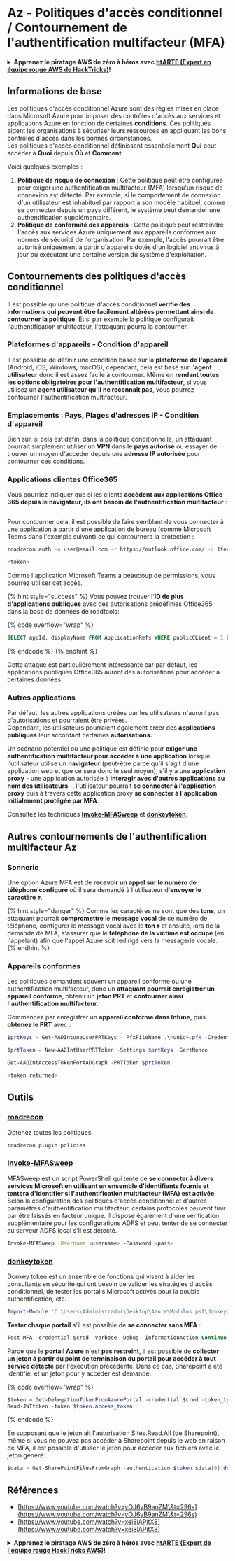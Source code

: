 # Az - Politiques d'accès conditionnel / Contournement de l'authentification multifacteur (MFA)

<details>

<summary><strong>Apprenez le piratage AWS de zéro à héros avec</strong> <a href="https://training.hacktricks.xyz/courses/arte"><strong>htARTE (Expert en équipe rouge AWS de HackTricks)</strong></a><strong>!</strong></summary>

Autres façons de soutenir HackTricks :

* Si vous souhaitez voir votre **entreprise annoncée dans HackTricks** ou **télécharger HackTricks en PDF**, consultez les [**PLANS D'ABONNEMENT**](https://github.com/sponsors/carlospolop) !
* Obtenez le [**swag officiel PEASS & HackTricks**](https://peass.creator-spring.com)
* Découvrez [**La famille PEASS**](https://opensea.io/collection/the-peass-family), notre collection exclusive de [**NFTs**](https://opensea.io/collection/the-peass-family)
* **Rejoignez le** 💬 [**groupe Discord**](https://discord.gg/hRep4RUj7f) ou le [**groupe Telegram**](https://t.me/peass) ou **suivez-nous** sur **Twitter** 🐦 [**@hacktricks\_live**](https://twitter.com/hacktricks\_live)**.**
* **Partagez vos astuces de piratage en soumettant des PR aux** [**HackTricks**](https://github.com/carlospolop/hacktricks) et [**HackTricks Cloud**](https://github.com/carlospolop/hacktricks-cloud) dépôts GitHub.

</details>

## Informations de base

Les politiques d'accès conditionnel Azure sont des règles mises en place dans Microsoft Azure pour imposer des contrôles d'accès aux services et applications Azure en fonction de certaines **conditions**. Ces politiques aident les organisations à sécuriser leurs ressources en appliquant les bons contrôles d'accès dans les bonnes circonstances.\
Les politiques d'accès conditionnel définissent essentiellement **Qui** peut accéder à **Quoi** depuis **Où** et **Comment**.

Voici quelques exemples :

1. **Politique de risque de connexion** : Cette politique peut être configurée pour exiger une authentification multifacteur (MFA) lorsqu'un risque de connexion est détecté. Par exemple, si le comportement de connexion d'un utilisateur est inhabituel par rapport à son modèle habituel, comme se connecter depuis un pays différent, le système peut demander une authentification supplémentaire.
2. **Politique de conformité des appareils** : Cette politique peut restreindre l'accès aux services Azure uniquement aux appareils conformes aux normes de sécurité de l'organisation. Par exemple, l'accès pourrait être autorisé uniquement à partir d'appareils dotés d'un logiciel antivirus à jour ou exécutant une certaine version du système d'exploitation.

## Contournements des politiques d'accès conditionnel

Il est possible qu'une politique d'accès conditionnel **vérifie des informations qui peuvent être facilement altérées permettant ainsi de contourner la politique**. Et si par exemple la politique configurait l'authentification multifacteur, l'attaquant pourra la contourner.

### Plateformes d'appareils - Condition d'appareil

Il est possible de définir une condition basée sur la **plateforme de l'appareil** (Android, iOS, Windows, macOS), cependant, cela est basé sur l'**agent utilisateur** donc il est assez facile à contourner. Même en **rendant toutes les options obligatoires pour l'authentification multifacteur**, si vous utilisez un **agent utilisateur qu'il ne reconnaît pas**, vous pourrez contourner l'authentification multifacteur.

### Emplacements : Pays, Plages d'adresses IP - Condition d'appareil

Bien sûr, si cela est défini dans la politique conditionnelle, un attaquant pourrait simplement utiliser un **VPN** dans le **pays autorisé** ou essayer de trouver un moyen d'accéder depuis une **adresse IP autorisée** pour contourner ces conditions.

### Applications clientes Office365

Vous pourriez indiquer que si les clients **accèdent aux applications Office 365 depuis le navigateur, ils ont besoin de l'authentification multifacteur** :

<figure><img src="../../../.gitbook/assets/image (318).png" alt=""><figcaption></figcaption></figure>

Pour contourner cela, il est possible de faire semblant de vous connecter à une application à partir d'une application de bureau (comme Microsoft Teams dans l'exemple suivant) ce qui contournera la protection :
```bash
roadrecon auth -u user@email.com -r https://outlook.office.com/ -c 1fec8e78-bce4-4aaf-ab1b-5451cc387264 --tokrns-stdout

<token>
```
Comme l'application Microsoft Teams a beaucoup de permissions, vous pourrez utiliser cet accès.

{% hint style="success" %}
Vous pouvez trouver l'**ID de plus d'applications publiques** avec des autorisations prédéfinies Office365 dans la base de données de roadtools:

{% code overflow="wrap" %}
```sql
SELECT appId, displayName FROM ApplicationRefs WHERE publicCLient = 1 ORDER BY displayName ASC
```
{% endcode %}
{% endhint %}

Cette attaque est particulièrement intéressante car par défaut, les applications publiques Office365 auront des autorisations pour accéder à certaines données.

### Autres applications

Par défaut, les autres applications créées par les utilisateurs n'auront pas d'autorisations et pourraient être privées.\
Cependant, les utilisateurs pourraient également créer des **applications publiques** leur accordant certaines **autorisations.**

Un scénario potentiel où une politique est définie pour **exiger une authentification multifacteur pour accéder à une application** lorsque l'utilisateur utilise un **navigateur** (peut-être parce qu'il s'agit d'une application web et que ce sera donc le seul moyen), s'il y a une **application proxy** - une application autorisée à **interagir avec d'autres applications au nom des utilisateurs** -, l'utilisateur pourrait **se connecter à l'application proxy** puis à travers cette application proxy **se connecter à l'application initialement protégée par MFA**.

Consultez les techniques [**Invoke-MFASweep**](az-conditional-access-policies-mfa-bypass.md#invoke-mfasweep) et [**donkeytoken**](az-conditional-access-policies-mfa-bypass.md#donkeytoken).

## Autres contournements de l'authentification multifacteur Az

### Sonnerie

Une option Azure MFA est de **recevoir un appel sur le numéro de téléphone configuré** où il sera demandé à l'utilisateur d'**envoyer le caractère `#`**.

{% hint style="danger" %}
Comme les caractères ne sont que des **tons**, un attaquant pourrait **compromettre** le **message vocal** de ce numéro de téléphone, configurer le message vocal avec le **ton `#`** et ensuite, lors de la demande de MFA, s'assurer que le **téléphone de la victime est occupé** (en l'appelant) afin que l'appel Azure soit redirigé vers la messagerie vocale.
{% endhint %}

### Appareils conformes

Les politiques demandent souvent un appareil conforme ou une authentification multifacteur, donc un **attaquant pourrait enregistrer un appareil conforme**, obtenir un **jeton PRT** et **contourner ainsi l'authentification multifacteur**.

Commencez par enregistrer un **appareil conforme dans Intune**, puis **obtenez le PRT** avec :
```powershell
$prtKeys = Get-AADIntuneUserPRTKeys - PfxFileName .\<uuid>.pfx -Credentials $credentials

$prtToken = New-AADIntUserPRTToken -Settings $prtKeys -GertNonce

Get-AADIntAccessTokenForAADGraph -PRTToken $prtToken

<token returned>
```
## Outils

### [roadrecon](https://github.com/dirkjanm/ROADtools)

Obtenez toutes les politiques
```bash
roadrecon plugin policies
```
### [Invoke-MFASweep](https://github.com/dafthack/MFASweep)

MFASweep est un script PowerShell qui tente de **se connecter à divers services Microsoft en utilisant un ensemble d'identifiants fournis et tentera d'identifier si l'authentification multifacteur (MFA) est activée**. Selon la configuration des politiques d'accès conditionnel et d'autres paramètres d'authentification multifacteur, certains protocoles peuvent finir par être laissés en facteur unique. Il dispose également d'une vérification supplémentaire pour les configurations ADFS et peut tenter de se connecter au serveur ADFS local s'il est détecté.
```bash
Invoke-MFASweep -Username <username> -Password <pass>
```
### [donkeytoken](https://github.com/silverhack/donkeytoken)

Donkey token est un ensemble de fonctions qui visent à aider les consultants en sécurité qui ont besoin de valider les stratégies d'accès conditionnel, de tester les portails Microsoft activés pour la double authentification, etc.
```powershell
Import-Module 'C:\Users\Administrador\Desktop\Azure\Modulos ps1\donkeytoken' -Force
```
**Tester chaque portail** s'il est possible de **se connecter sans MFA** :
```powershell
Test-MFA -credential $cred -Verbose -Debug -InformationAction Continue
```
Parce que le **portail Azure** n'est **pas restreint**, il est possible de **collecter un jeton à partir du point de terminaison du portail pour accéder à tout service détecté** par l'exécution précédente. Dans ce cas, Sharepoint a été identifié, et un jeton pour y accéder est demandé:

{% code overflow="wrap" %}
```powershell
$token = Get-DelegationTokenFromAzurePortal -credential $cred -token_type microsoft.graph -extension_type Microsoft_Intune
Read-JWTtoken -token $token.access_token
```
{% endcode %}

En supposant que le jeton ait l'autorisation Sites.Read.All (de Sharepoint), même si vous ne pouvez pas accéder à Sharepoint depuis le web en raison de MFA, il est possible d'utiliser le jeton pour accéder aux fichiers avec le jeton généré:
```powershell
$data = Get-SharePointFilesFromGraph -authentication $token $data[0].downloadUrl
```
## Références

* [https://www.youtube.com/watch?v=yOJ6yB9anZM\&t=296s](https://www.youtube.com/watch?v=yOJ6yB9anZM\&t=296s)
* [https://www.youtube.com/watch?v=xei8lAPitX8](https://www.youtube.com/watch?v=xei8lAPitX8)

<details>

<summary><strong>Apprenez le piratage AWS de zéro à héros avec</strong> <a href="https://training.hacktricks.xyz/courses/arte"><strong>htARTE (Expert de l'équipe rouge HackTricks AWS)</strong></a><strong>!</strong></summary>

Autres façons de soutenir HackTricks:

* Si vous souhaitez voir votre **entreprise annoncée dans HackTricks** ou **télécharger HackTricks en PDF**, consultez les [**PLANS D'ABONNEMENT**](https://github.com/sponsors/carlospolop)!
* Obtenez le [**swag officiel PEASS & HackTricks**](https://peass.creator-spring.com)
* Découvrez [**La famille PEASS**](https://opensea.io/collection/the-peass-family), notre collection exclusive de [**NFT**](https://opensea.io/collection/the-peass-family)
* **Rejoignez le** 💬 [**groupe Discord**](https://discord.gg/hRep4RUj7f) ou le [**groupe Telegram**](https://t.me/peass) ou **suivez-nous** sur **Twitter** 🐦 [**@hacktricks\_live**](https://twitter.com/hacktricks\_live)**.**
* **Partagez vos astuces de piratage en soumettant des PR aux** [**HackTricks**](https://github.com/carlospolop/hacktricks) et [**HackTricks Cloud**](https://github.com/carlospolop/hacktricks-cloud) github repos.

</details>
